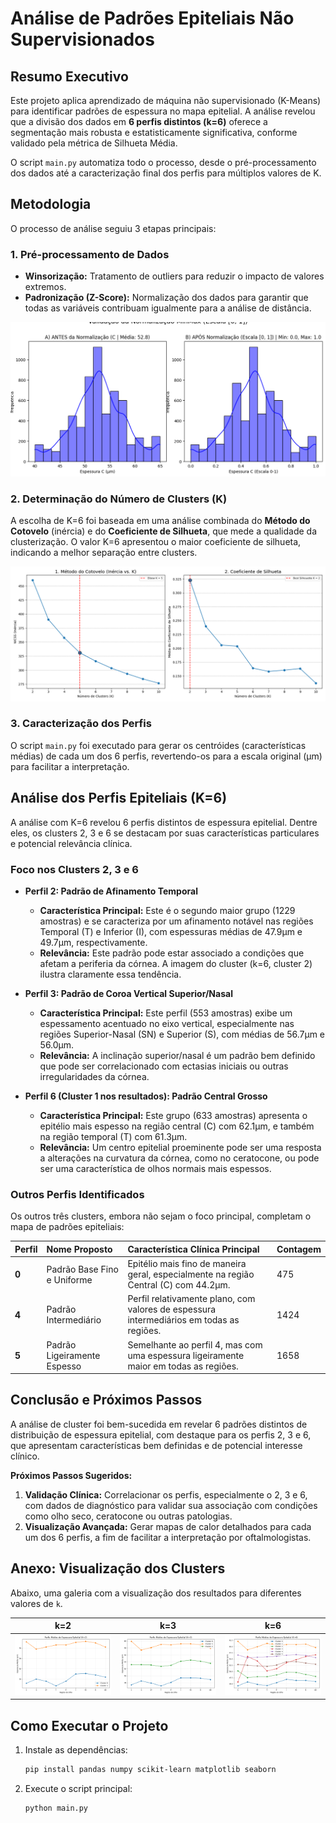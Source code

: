 # Análise de Padrões Epiteliais Não Supervisionados

## Resumo Executivo

Este projeto aplica aprendizado de máquina não supervisionado (K-Means) para identificar padrões de espessura no mapa epitelial. A análise revelou que a divisão dos dados em **6 perfis distintos (k=6)** oferece a segmentação mais robusta e estatisticamente significativa, conforme validado pela métrica de Silhueta Média.

O script `main.py` automatiza todo o processo, desde o pré-processamento dos dados até a caracterização final dos perfis para múltiplos valores de K.

## Metodologia

O processo de análise seguiu 3 etapas principais:

### 1. Pré-processamento de Dados
- **Winsorização:** Tratamento de outliers para reduzir o impacto de valores extremos.
- **Padronização (Z-Score):** Normalização dos dados para garantir que todas as variáveis contribuam igualmente para a análise de distância.

![Pré-processamento](graphics/normalizacao.png)

### 2. Determinação do Número de Clusters (K)
A escolha de K=6 foi baseada em uma análise combinada do **Método do Cotovelo** (inércia) e do **Coeficiente de Silhueta**, que mede a qualidade da clusterização. O valor K=6 apresentou o maior coeficiente de silhueta, indicando a melhor separação entre clusters.

![Análise de Cotovelo e Silhueta](graphics/cotovelo_silhueta_with_best.png)

### 3. Caracterização dos Perfis
O script `main.py` foi executado para gerar os centróides (características médias) de cada um dos 6 perfis, revertendo-os para a escala original (μm) para facilitar a interpretação.

## Análise dos Perfis Epiteliais (K=6)

A análise com K=6 revelou 6 perfis distintos de espessura epitelial. Dentre eles, os clusters 2, 3 e 6 se destacam por suas características particulares e potencial relevância clínica.

### Foco nos Clusters 2, 3 e 6

*   **Perfil 2: Padrão de Afinamento Temporal**
    *   **Característica Principal:** Este é o segundo maior grupo (1229 amostras) e se caracteriza por um afinamento notável nas regiões Temporal (T) e Inferior (I), com espessuras médias de 47.9µm e 49.7µm, respectivamente.
    *   **Relevância:** Este padrão pode estar associado a condições que afetam a periferia da córnea. A imagem do cluster (k=6, cluster 2) ilustra claramente essa tendência.

*   **Perfil 3: Padrão de Coroa Vertical Superior/Nasal**
    *   **Característica Principal:** Este perfil (553 amostras) exibe um espessamento acentuado no eixo vertical, especialmente nas regiões Superior-Nasal (SN) e Superior (S), com médias de 56.7µm e 56.0µm.
    *   **Relevância:** A inclinação superior/nasal é um padrão bem definido que pode ser correlacionado com ectasias iniciais ou outras irregularidades da córnea.

*   **Perfil 6 (Cluster 1 nos resultados): Padrão Central Grosso**
    *   **Característica Principal:** Este grupo (633 amostras) apresenta o epitélio mais espesso na região central (C) com 62.1µm, e também na região temporal (T) com 61.3µm.
    *   **Relevância:** Um centro epitelial proeminente pode ser uma resposta a alterações na curvatura da córnea, como no ceratocone, ou pode ser uma característica de olhos normais mais espessos.

### Outros Perfis Identificados

Os outros três clusters, embora não sejam o foco principal, completam o mapa de padrões epiteliais:

| Perfil | Nome Proposto | Característica Clínica Principal | Contagem |
| :--- | :--- | :--- | :--- |
| **0** | Padrão Base Fino e Uniforme | Epitélio mais fino de maneira geral, especialmente na região Central (C) com 44.2µm. | 475 |
| **4** | Padrão Intermediário | Perfil relativamente plano, com valores de espessura intermediários em todas as regiões. | 1424 |
| **5** | Padrão Ligeiramente Espesso | Semelhante ao perfil 4, mas com uma espessura ligeiramente maior em todas as regiões. | 1658 |


## Conclusão e Próximos Passos

A análise de cluster foi bem-sucedida em revelar 6 padrões distintos de distribuição de espessura epitelial, com destaque para os perfis 2, 3 e 6, que apresentam características bem definidas e de potencial interesse clínico.

**Próximos Passos Sugeridos:**
1.  **Validação Clínica:** Correlacionar os perfis, especialmente o 2, 3 e 6, com dados de diagnóstico para validar sua associação com condições como olho seco, ceratocone ou outras patologias.
2.  **Visualização Avançada:** Gerar mapas de calor detalhados para cada um dos 6 perfis, a fim de facilitar a interpretação por oftalmologistas.

## Anexo: Visualização dos Clusters

Abaixo, uma galeria com a visualização dos resultados para diferentes valores de `k`.

| k=2 | k=3 | k=6 |
| :---: | :---: | :---: |
| ![k=2](graphics/k2.png) | ![k=3](graphics/k3.png) | ![k=6](graphics/k6.png) |


## Como Executar o Projeto

1.  Instale as dependências:
    ```bash
    pip install pandas numpy scikit-learn matplotlib seaborn
    ```
2.  Execute o script principal:
    ```bash
    python main.py
    ```
